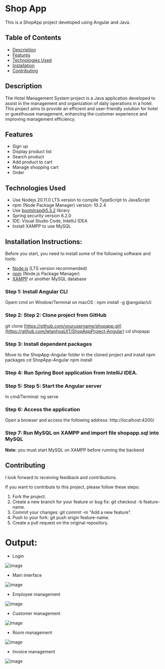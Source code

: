 # Shop App

This is a ShopApp project developed using Angular and Java.

## Table of Contents

- [Description](#description)
- [Features](#features)
- [Technologies Used](#technologies-used)
- [Installation](#installation)
- [Contributing](#contributing)

## Description

The Hotel Management System project is a Java application developed to assist in the management and organization of daily operations in a hotel. This project aims to provide an efficient and user-friendly solution for hotel or guesthouse management, enhancing the customer experience and improving management efficiency.

## Features

- Sign up
- Display product list
- Search product
- Add product to cart
- Manage shopping cart
- Order

## Technologies Used

- Use Nodejs 20.11.0 LTS version to compile TypeScript to JavaScript
- npm (Node Package Manager) version: 10.2.4
- Use bootstrap@5.3.2 library
- Spring security version 6.2.0 
- IDE: Visual Studio Code, IntelliJ IDEA
- Install XAMPP to use MySQL
  
## Installation Instructions:

Before you start, you need to install some of the following software and tools:

- [Node.js](https://nodejs.org/) (LTS version recommended)
- [npm](https://www.npmjs.com/) (Node.js Package Manager)
- [XAMPP](https://www.apachefriends.org/index.html) or another MySQL database

### Step 1: Install Angular CLI

Opem cmd on Window/Terminal on macOS : npm install -g @angular/cli

### Step 2: Step 2: Clone project from GitHub

git clone [https://github.com/yourusername/shopapp.git](https://github.com/letanhoaUIT/ShopAppProject-Angular)
cd shopapp

### Step 3: Install dependent packages

Move to the ShopApp-Angular folder in the cloned project and install npm packages
cd ShopApp-Angular
npm install

### Step 4: Run Spring Boot application from IntelliJ IDEA.

### Step 5: Step 5: Start the Angular server

In cmd/Terminal: ng serve

### Step 6: Access the application

Open a browser and access the following address:  http://localhost:4200/

### Step 7: Run MySQL on XAMPP and import file shopapp.sql into MySQL 

**Note:** you must start MySQL on XAMPP before running the backend

## Contributing

I look forward to receiving feedback and contributions.

If you want to contribute to this project, please follow these steps:

1. Fork the project.
2. Create a new branch for your feature or bug fix: git checkout -b feature-name.
3. Commit your changes: git commit -m "Add a new feature".
4. Push to your fork: git push origin feature-name.
5. Create a pull request on the original repository.



# Output:
- Login
               
![image](https://github.com/letanhoaUIT/hotel-management/assets/141432034/603badd1-72f2-4a02-9bcf-f5954879166f)
- Main interface
                         
![image](https://github.com/letanhoaUIT/hotel-management/assets/141432034/84039fec-0c45-439a-949b-48734d24f660)
- Employee management
                   
![image](https://github.com/letanhoaUIT/hotel-management/assets/141432034/eecdbc42-decf-4f75-adc1-9dc13527a55c)
- Customer management
                  
![image](https://github.com/letanhoaUIT/hotel-management/assets/141432034/2517961e-1d1e-4846-8910-bc7cbc229e54)
- Room management
              
![image](https://github.com/letanhoaUIT/hotel-management/assets/141432034/c2a28cb6-6352-4912-ba51-f375d3701c53)
- Invoice management
  
![image](https://github.com/letanhoaUIT/hotel-management/assets/141432034/b9126167-5a6b-4ad1-91c0-95c89bad247f)



